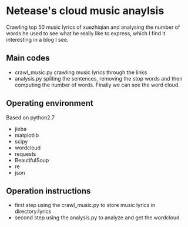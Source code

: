 # Netease's cloud music anaylsis
Crawling top 50 music lyrics of xuezhiqian and analysing the number of words he used to see what he really like to express, which I find it interesting in a blog I see.

## Main codes
* crawl_music.py
crawling music lyrics through the links
* analysis.py
spliting the sentences, removing the stop words and then computing the number of words. Finally we can see the word cloud.

## Operating environment
Based on python2.7

* jieba
* matplotlib
* scipy
* wordcloud
* requests
* BeautifulSoup
* re
* json

## Operation instructions
* first step
using the crawl_music.py to store music lyrics in directory:lyrics
* second step
using the analysis.py to analyze and get the wordcloud




